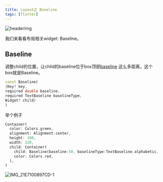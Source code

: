 ```yaml
---
title: Layout之 Baseline
tags: [flutter]
---
```

![headerimg](./Header.png)

我们来看看布局相关widget: Baseline。

<!--truncate-->

## Baseline

调整child的位置，让child的baseline位于box顶部[baseline](https://api.flutter.dev/flutter/widgets/Baseline/baseline.html) 这么多距离，这个box就是Baseline。

```dart
const Baseline(
{Key? key,
required double baseline,
required TextBaseline baselineType,
Widget? child}
)
```

举个例子

```dart
Container(
  color: Colors.green,
  alignment: Alignment.center,
  height: 100,
  width: 320,
  child: Container(
    child: Baseline(baseline:50, baselineType:TextBaseline.alphabetic, child: Text("helloworld",),),
    color: Colors.red,
  ),
)
```

![IMG_21E7100897CD-1](https://tva1.sinaimg.cn/large/e6c9d24egy1h2qicecijaj20zo0k5wfg.jpg)

